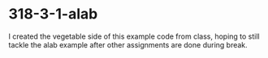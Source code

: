 # 318-3-1-alab

I created the vegetable side of this example code from class, hoping to still tackle the alab example after other assignments are done during break.
